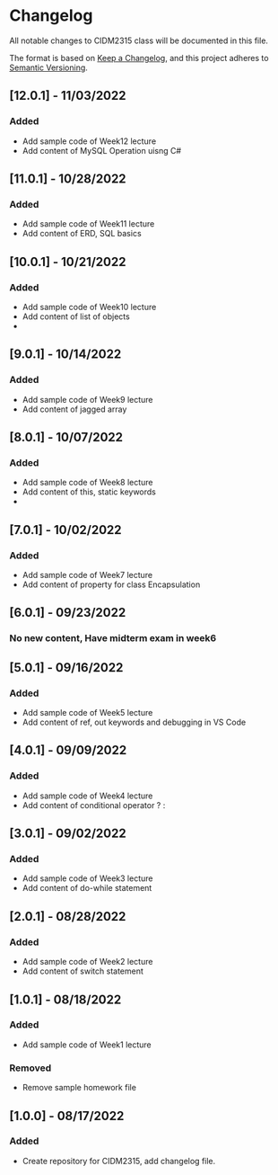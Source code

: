 # Changelog
All notable changes to CIDM2315 class will be documented in this file.

The format is based on [Keep a Changelog](https://keepachangelog.com/en/1.0.0/),
and this project adheres to [Semantic Versioning](https://semver.org/spec/v2.0.0.html).

## [12.0.1] - 11/03/2022
### Added
- Add sample code of Week12 lecture
- Add content of MySQL Operation uisng C#

## [11.0.1] - 10/28/2022
### Added
- Add sample code of Week11 lecture
- Add content of ERD, SQL basics


## [10.0.1] - 10/21/2022
### Added
- Add sample code of Week10 lecture
- Add content of list of objects
- 
## [9.0.1] - 10/14/2022
### Added
- Add sample code of Week9 lecture
- Add content of jagged array

## [8.0.1] - 10/07/2022
### Added
- Add sample code of Week8 lecture
- Add content of this, static keywords
- 
## [7.0.1] - 10/02/2022
### Added
- Add sample code of Week7 lecture
- Add content of property for class Encapsulation

## [6.0.1] - 09/23/2022
### No new content, Have midterm exam in week6

## [5.0.1] - 09/16/2022
### Added
- Add sample code of Week5 lecture
- Add content of ref, out keywords and debugging in VS Code

## [4.0.1] - 09/09/2022
### Added
- Add sample code of Week4 lecture
- Add content of conditional operator ? :


## [3.0.1] - 09/02/2022
### Added
- Add sample code of Week3 lecture
- Add content of do-while statement

## [2.0.1] - 08/28/2022
### Added
- Add sample code of Week2 lecture
- Add content of switch statement

## [1.0.1] - 08/18/2022
### Added
- Add sample code of Week1 lecture
### Removed
- Remove sample homework file 



## [1.0.0] - 08/17/2022
### Added
- Create repository for CIDM2315, add changelog file.
